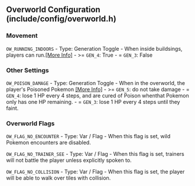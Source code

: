 ## Overworld Configuration (include/config/overworld.h)

### Movement

`OW_RUNNING_INDOORS` - Type: Generation Toggle
    - When inside buildsings, players can run.[\[More Info\]](https://bulbapedia.bulbagarden.net/wiki/Inverse_Battle)
        - >= `GEN_4`: True
        - = `GEN_3`: False

### Other Settings
    
`OW_POISON_DAMAGE` - Type: Generation Toggle
    - When in the overworld, the player's Poisoned Pokemon [\[More Info\]](https://bulbapedia.bulbagarden.net/wiki/Inverse_Battle)
        - >= `GEN_5`: do not take damage
        - = `GEN_4`: lose 1 HP every 4 steps, and are cured of Poison whenthat Pokemon only has one HP remaining.
        - = `GEN_3`: lose 1 HP every 4 steps until they faint.

### Overworld Flags 
`OW_FLAG_NO_ENCOUNTER` - Type: Var / Flag
    - When this flag is set, wild Pokemon encounters are disabled.

`OW_FLAG_NO_TRAINER_SEE` - Type: Var / Flag
    - When this flag is set, trainers will not battle the player unless explicitly spoken to.

`OW_FLAG_NO_COLLISION` - Type: Var / Flag
    - When this flag is set, the player will be able to walk over tiles with collision.


